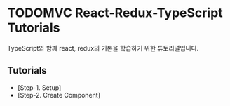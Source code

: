 # TODOMVC React-Redux-TypeScript Tutorials
TypeScript와 함께 react, redux의 기본을 학습하기 위한 튜토리얼입니다.

## Tutorials
- [Step-1. Setup]
- [Step-2. Create Component]
